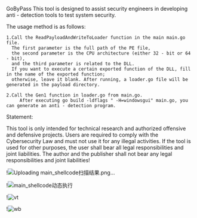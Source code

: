 GoByPass
  This tool is designed to assist security engineers in developing anti - detection tools to test system security.
  
  The usage method is as follows:
    
    1.Call the ReadPayloadAndWriteToLoader function in the main main.go file.
      The first parameter is the full path of the PE file,
      the second parameter is the CPU architecture (either 32 - bit or 64 - bit), 
      and the third parameter is related to the DLL.
      If you want to execute a certain exported function of the DLL, fill in the name of the exported function; 
      otherwise, leave it blank. After running, a loader.go file will be generated in the payload directory.
    
    2.Call the Gen1 function in loader.go from main.go. 
         After executing go build -ldflags " -H=windowsgui" main.go, you can generate an anti - detection program.

Statement:

This tool is only intended for technical research and authorized offensive and defensive projects. Users are required to comply with the Cybersecurity Law  and must not use it for any illegal activities. If the tool is used for other purposes, the user shall bear all legal responsibilities and joint liabilities. The author and the publisher shall not bear any legal responsibilities and joint liabilities!


!![Uploading main_shellcode扫描结果.png…]()

!![main_shellcode动态执行](https://github.com/user-attachments/assets/da487d70-65fb-4552-8681-95bd993a2c74)

!![vt](https://github.com/user-attachments/assets/b2ab5fe1-f72d-4430-b37d-6c6eb83145c5)

!![wb](https://github.com/user-attachments/assets/7a78c15d-df29-4cc4-aef7-45598354b008)






